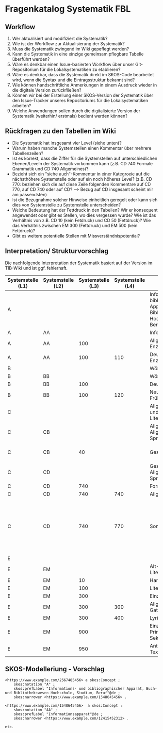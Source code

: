 # Fragenkatalog Systematik FBL

## Workflow

1. Wer aktualisiert und modifiziert die Systematik?
2. Wie ist der Workflow zur Aktualisierung der Systematik?
3. Muss die Systematik zwingend im Wiki gepeflegt werden?
4. Kann die Systematik in eine einzige gemeinsam pflegbare Tabelle überführt werden?
5. Wäre es denkbar einen Issue-basierten Workflow über unser Git-Repositorium für die Lokalsystematiken zu etablieren?
6. Wäre es denkbar, dass die Systematik direkt im SKOS-Code bearbeitet wird, wenn die Syntax und die Eintragsstruktur bekannt sind?
7. Wie können handschriftliche Anmerkungen in einem Ausdruck wieder in die digitale Version zurückfließen?
8. Können wir bei der Erstellung einer SKOS-Version der Systematik über den Issue-Tracker unseres Repositoriums für die Lokalsystematiken arbeiten?
9. Welche Anwendungen sollen durch die digitalisierte Version der Systematik (weiterhin/ erstmals) bedient werden können?

## Rückfragen zu den Tabellen im Wiki

- Die Systematik hat insgesamt vier Level (siehe unten)?
- Warum haben manche Systemstellen einen Kommentar über mehrere Tabellenzeilen?
- Ist es korrekt, dass die Ziffer für die Systemstellen auf unterschiedlichen Ebenen/Leveln der Systematik vorkommen kann (z.B. CD 740 Formale Grammatik und CD 740 Allgemeines)?
- Bezieht sich ein "siehe auch"-Kommentar in einer Kategroeie auf die nächsthöhere Systemstelle oder auf ein noch höheres Level? (z.B. CD 770: beziehen sich die auf diese Zeile folgenden Kommentare auf CD 770, auf CD 740 oder auf CD? --> Bezug auf CD insgesamt scheint mir am passendsten)
- Ist die Bezugnahme solcher Hinweise einheitlich geregelt oder kann sich dies von Systemstelle zu Systemstelle unterscheiden?
- Welche Bedeutung hat der Fettdruck in den Tabellen? Wir er konsequent angewendet oder gibt es Stellen, wo dies vergessen wurde? Wie ist das Verhältnis von z.B. CD 10 (kein Fetdruck) und CD 50 (Fettdruck)?  Wie das Verhältnis zwischen EM 300 (Fettdruck) und EM 500 (kein Fettdruck)?
- Gibt es weitere potentielle Stellen mit Missverständnispotential?

## Interpretation/ Strukturvorschlag

Die nachfolgende Interpretation der Systematik basiert auf der Version im TIB-Wiki und ist ggf. fehlerhaft.

|Systemstelle (L1)|Systemstelle (L2) | Systemstelle (L3) |Systemstelle (L4)|Inhalt|Hinweis|
|----|----|----|----|----|----|
| A ||||Informations- und bibliographischer Apparat, Buch- und Bibliothekswesen Hochschule, Studium, Beruf||
|A|AA|||Informationsapparat|||
|A|AA|100||Allgemein-Enzyklopädien||
|A|AA|100|110|Deutschsprachige Enzyklopädien||
|B||||Wörterbücher||
|B|BB|||Wörterbücher||
|B|BB|100||Deutsch||
|B|BB|100|120|Neuhochdeutsch, Frühneuhochdeutsch||
|C||||Allgemeine Sprach- und Literaturwissenschaft|
|C|CB|||Allgemeines zur Allgemeinen Sprachwissenschaft||
|C|CB|40||Gesamtdarstellungen|Festschriften siehe unter CZ 200|
|C|CD|||Geschichte der Allgemeinen Sprachwissenschaft||
|C|CD|740||Formale Grammatik|
|C|CD|740|740|Allgemeines||
|C|CD|740|770|Sonstige|Computerlinguistik siehe unter CK 600\|Geschichte der Rhetorik siehe unter CK 305\|Geschichte der Soziolinguistik siehe unter CJ 220|
|E||||
|E|EM|||Alt- und Mittelenglische Literatur|
|E|EM|10||Handbücher|
|E|EM|100||Literaturgeschichte|
|E|EM|300||Einzelne Gattungen
|E|EM|300|300|Allgemeines. Gattungsübergreifendes|
|E|EM|300|400|Lyrik|
|E|EM|900||Einzelne Autoren. Primär- und Sekundärliteratur
|E|EM|950||Anthologien. Textsammlungen|

## SKOS-Modelleriung - Vorschlag

```turtle
<https://www.example.com/2567485456> a skos:Concept ;
    skos:notation "A" ;
    skos:prefLabel "Informations- und bibliographischer Apparat, Buch- und Bibliothekswesen Hochschule, Studium, Beruf"@de ;
    skos:narrower <https://www.example.com/1548645456> .

<https://www.example.com/1548645456>  a skos:Concept ;
    skos:notation "AA" ;
    skos:prefLabel "Informationsapparat"@de ;
    skos:narrower <https://www.example.com/12415452312> .

etc.

```
